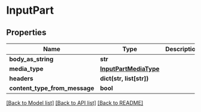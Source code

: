 # InputPart

## Properties
Name | Type | Description | Notes
------------ | ------------- | ------------- | -------------
**body_as_string** | **str** |  | [optional] 
**media_type** | [**InputPartMediaType**](InputPartMediaType.md) |  | [optional] 
**headers** | **dict(str, list[str])** |  | [optional] 
**content_type_from_message** | **bool** |  | [optional] 

[[Back to Model list]](../README.md#documentation-for-models) [[Back to API list]](../README.md#documentation-for-api-endpoints) [[Back to README]](../README.md)


